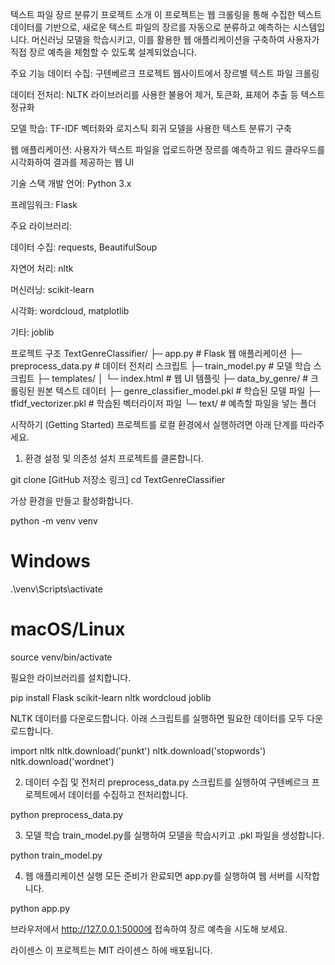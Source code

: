 텍스트 파일 장르 분류기
프로젝트 소개
이 프로젝트는 웹 크롤링을 통해 수집한 텍스트 데이터를 기반으로, 새로운 텍스트 파일의 장르를 자동으로 분류하고 예측하는 시스템입니다. 머신러닝 모델을 학습시키고, 이를 활용한 웹 애플리케이션을 구축하여 사용자가 직접 장르 예측을 체험할 수 있도록 설계되었습니다.

주요 기능
데이터 수집: 구텐베르크 프로젝트 웹사이트에서 장르별 텍스트 파일 크롤링

데이터 전처리: NLTK 라이브러리를 사용한 불용어 제거, 토큰화, 표제어 추출 등 텍스트 정규화

모델 학습: TF-IDF 벡터화와 로지스틱 회귀 모델을 사용한 텍스트 분류기 구축

웹 애플리케이션: 사용자가 텍스트 파일을 업로드하면 장르를 예측하고 워드 클라우드를 시각화하여 결과를 제공하는 웹 UI

기술 스택
개발 언어: Python 3.x

프레임워크: Flask

주요 라이브러리:

데이터 수집: requests, BeautifulSoup

자연어 처리: nltk

머신러닝: scikit-learn

시각화: wordcloud, matplotlib

기타: joblib

프로젝트 구조
TextGenreClassifier/
├─ app.py              # Flask 웹 애플리케이션
├─ preprocess_data.py  # 데이터 전처리 스크립트
├─ train_model.py      # 모델 학습 스크립트
├─ templates/
│  └─ index.html       # 웹 UI 템플릿
├─ data_by_genre/      # 크롤링된 원본 텍스트 데이터
├─ genre_classifier_model.pkl   # 학습된 모델 파일
├─ tfidf_vectorizer.pkl         # 학습된 벡터라이저 파일
└─ text/               # 예측할 파일을 넣는 폴더

시작하기 (Getting Started)
프로젝트를 로컬 환경에서 실행하려면 아래 단계를 따라주세요.

1. 환경 설정 및 의존성 설치
프로젝트를 클론합니다.

git clone [GitHub 저장소 링크]
cd TextGenreClassifier

가상 환경을 만들고 활성화합니다.

python -m venv venv
# Windows
.\venv\Scripts\activate
# macOS/Linux
source venv/bin/activate

필요한 라이브러리를 설치합니다.

pip install Flask scikit-learn nltk wordcloud joblib

NLTK 데이터를 다운로드합니다. 아래 스크립트를 실행하면 필요한 데이터를 모두 다운로드합니다.

import nltk
nltk.download('punkt')
nltk.download('stopwords')
nltk.download('wordnet')

2. 데이터 수집 및 전처리
preprocess_data.py 스크립트를 실행하여 구텐베르크 프로젝트에서 데이터를 수집하고 전처리합니다.

python preprocess_data.py

3. 모델 학습
train_model.py를 실행하여 모델을 학습시키고 .pkl 파일을 생성합니다.

python train_model.py

4. 웹 애플리케이션 실행
모든 준비가 완료되면 app.py를 실행하여 웹 서버를 시작합니다.

python app.py

브라우저에서 http://127.0.0.1:5000에 접속하여 장르 예측을 시도해 보세요.

라이센스
이 프로젝트는 MIT 라이센스 하에 배포됩니다.
